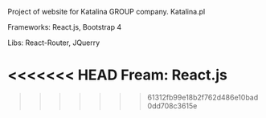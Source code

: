 Project of website for Katalina GROUP company.
Katalina.pl




Frameworks: React.js, Bootstrap 4

Libs: React-Router, JQuerry


<<<<<<< HEAD
Fream: React.js
=======
>>>>>>> 61312fb99e18b2f762d486e10bad0dd708c3615e
